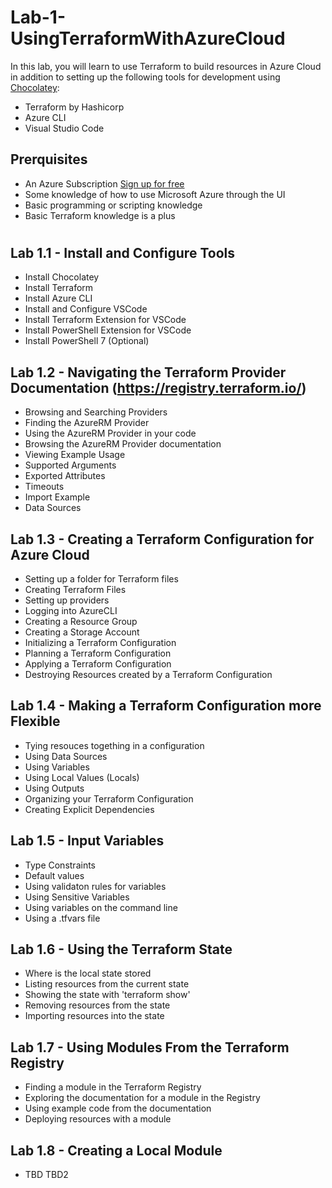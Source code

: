 # Lab-1-UsingTerraformWithAzureCloud
In this lab, you will learn to use Terraform to build resources in Azure Cloud in addition to setting up the following tools for development using [Chocolatey](https://chocolatey.org/):
- Terraform by Hashicorp
- Azure CLI
- Visual Studio Code

## Prerquisites
- An Azure Subscription [Sign up for free](https://azure.microsoft.com/en-us/free/)
- Some knowledge of how to use Microsoft Azure through the UI
- Basic programming or scripting knowledge
- Basic Terraform knowledge is a plus

#

## Lab 1.1 - Install and Configure Tools
- Install Chocolatey
- Install Terraform
- Install Azure CLI
- Install and Configure VSCode
- Install Terraform Extension for VSCode
- Install PowerShell Extension for VSCode
- Install PowerShell 7 (Optional)
    
## Lab 1.2 - Navigating the Terraform Provider Documentation (https://registry.terraform.io/)
- Browsing and Searching Providers
- Finding the AzureRM Provider
- Using the AzureRM Provider in your code
- Browsing the AzureRM Provider documentation
- Viewing Example Usage
- Supported Arguments
- Exported Attributes
- Timeouts
- Import Example
- Data Sources


## Lab 1.3 - Creating a Terraform Configuration for Azure Cloud
- Setting up a folder for Terraform files
- Creating Terraform Files
- Setting up providers
- Logging into AzureCLI
- Creating a Resource Group
- Creating a Storage Account
- Initializing a Terraform Configuration
- Planning a Terraform Configuration
- Applying a Terraform Configuration
- Destroying Resources created by a Terraform Configuration

## Lab 1.4 - Making a Terraform Configuration more Flexible
- Tying resouces togething in a configuration
- Using Data Sources
- Using Variables
- Using Local Values (Locals)
- Using Outputs
- Organizing your Terraform Configuration
- Creating Explicit Dependencies

## Lab 1.5 - Input Variables
- Type Constraints
- Default values
- Using validaton rules for variables
- Using Sensitive Variables
- Using variables on the command line
- Using a .tfvars file

## Lab 1.6 - Using the Terraform State
- Where is the local state stored
- Listing resources from the current state
- Showing the state with 'terraform show'
- Removing resources from the state
- Importing resources into the state

## Lab 1.7 - Using Modules From the Terraform Registry
- Finding a module in the Terraform Registry
- Exploring the documentation for a module in the Registry
- Using example code from the documentation
- Deploying resources with a module

## Lab 1.8 - Creating a Local Module
- TBD
TBD2